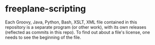 # freeplane-scripting

Each Groovy, Java, Python, Bash, XSLT, XML file contained in this repository is a separate program (or other work), with its own releases (reflected as commits in this repo). To find out about a file's license, one needs to see the beginning of the file.
